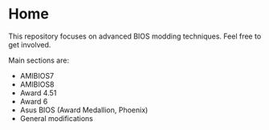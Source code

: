 # Home


This repository focuses on advanced BIOS modding techniques. Feel free to get involved.

Main sections are:

* AMIBIOS7
* AMIBIOS8
* Award 4.51
* Award 6
* Asus BIOS (Award Medallion, Phoenix)
* General modifications
